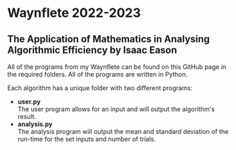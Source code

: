 # Waynflete 2022-2023
## The Application of Mathematics in Analysing Algorithmic Efficiency by Isaac Eason

All of the programs from my Waynflete can be found on this GitHub page in the required folders. All of the programs are written in Python.

Each algorithm has a unique folder with two different programs:
- **user.py**  
  The user program allows for an input and will output the algorithm's result.
- **analysis.py**  
  The analysis program will output the mean and standard deviation of the run-time for the set inputs and number of trials.
